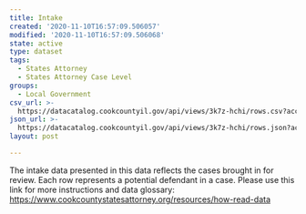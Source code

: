 ```yaml
---
title: Intake
created: '2020-11-10T16:57:09.506057'
modified: '2020-11-10T16:57:09.506068'
state: active
type: dataset
tags:
  - States Attorney
  - States Attorney Case Level
groups:
  - Local Government
csv_url: >-
  https://datacatalog.cookcountyil.gov/api/views/3k7z-hchi/rows.csv?accessType=DOWNLOAD
json_url: >-
  https://datacatalog.cookcountyil.gov/api/views/3k7z-hchi/rows.json?accessType=DOWNLOAD
layout: post

---
```

The intake data presented in this data reflects the cases brought in for review. Each row represents a potential defendant in a case. 
Please use this link for more instructions and data glossary: 
https://www.cookcountystatesattorney.org/resources/how-read-data
